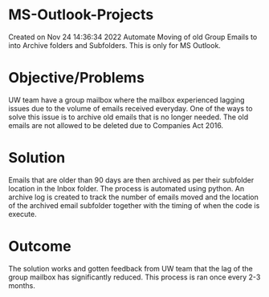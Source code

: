# MS-Outlook-Projects
Created on Nov 24 14:36:34 2022
Automate Moving of old Group Emails to into Archive folders and Subfolders. This is only for MS Outlook.

# Objective/Problems
UW team have a group mailbox where the mailbox experienced lagging issues due to the volume of emails received everyday.
One of the ways to solve this issue is to archive old emails that is no longer needed. The old emails are not allowed to be deleted due to Companies Act 2016.

# Solution
Emails that are older than 90 days are then archived as per their subfolder location in the Inbox folder. The process is automated using python.
An archive log is created to track the number of emails moved and the location of the archived email subfolder together with the timing of when the code is execute.

# Outcome
The solution works and gotten feedback from UW team that the lag of the group mailbox has significantly reduced.
This process is ran once every 2-3 months.

